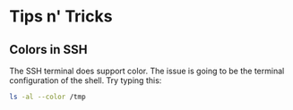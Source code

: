# Tips n' Tricks

## Colors in SSH

The SSH terminal does support color. The issue is going to be the terminal configuration of the shell. Try typing this:

```bash
ls -al --color /tmp
```
